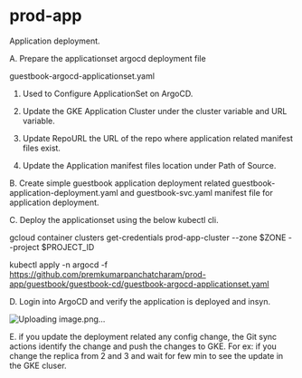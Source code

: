 # prod-app
Application deployment.

A. Prepare the applicationset argocd deployment file

guestbook-argocd-applicationset.yaml

1. Used to Configure ApplicationSet on ArgoCD.

2. Update the GKE Application Cluster under the cluster variable and URL variable.

3. Update RepoURL the URL of the repo where application related manifest files exist.

4. Update the Application manifest files location under Path of Source.


B. Create simple guestbook application deployment related guestbook-application-deployment.yaml and guestbook-svc.yaml manifest file for application deployment.

C. Deploy the applicationset using the below kubectl cli.

gcloud container clusters get-credentials prod-app-cluster --zone $ZONE --project $PROJECT_ID

kubectl apply -n argocd -f https://github.com/premkumarpanchatcharam/prod-app/guestbook/guestbook-cd/guestbook-argocd-applicationset.yaml

D. Login into ArgoCD and verify the application is deployed and insyn.

![Uploading image.png…]()


E. if you update the deployment related any config change, the Git sync actions identify the change and push the changes to GKE.
For ex: if you change the replica from 2 and 3 and wait for few min to see the update in the GKE cluser.


   
